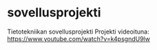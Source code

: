 # sovellusprojekti
Tietotekniikan sovellusprojekti
Projekti videoituna: 
https://www.youtube.com/watch?v=k4psgndU9lw
